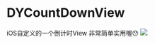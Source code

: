 # DYCountDownView
iOS自定义的一个倒计时View
非常简单实用喔😯
![](https://github.com/CoderDeYu/DYCountDownView/master/image/Snip20170929_2.png)
